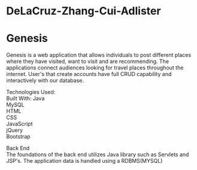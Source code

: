 # DeLaCruz-Zhang-Cui-Adlister
<h1>Genesis</h1>
Genesis is a web application that allows individuals to post different places where they have visited, want to visit and are recommending. The applications connect audiences looking for travel places throughout the internet. User's that create accounts have full CRUD capability and interactively with our database.
<br>

Technologies Used:
<br>
Built With:
Java
<br>
MySQL
<br>
HTML
<br>
CSS
<br>
JavaScript
<br>
jQuery
<br>
Bootstrap
<br>

Back End
<br>
The foundations of the back end utilizes Java library such as Servlets and JSP's. The application data is handled using a RDBMS(MYSQL)
<br>
